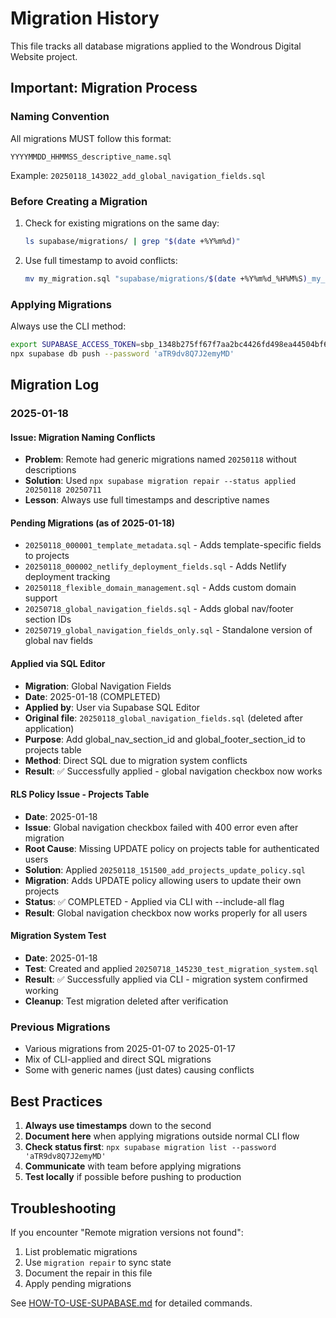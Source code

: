 # Migration History

This file tracks all database migrations applied to the Wondrous Digital Website project.

## Important: Migration Process

### Naming Convention
All migrations MUST follow this format:
```
YYYYMMDD_HHMMSS_descriptive_name.sql
```

Example: `20250118_143022_add_global_navigation_fields.sql`

### Before Creating a Migration
1. Check for existing migrations on the same day:
   ```bash
   ls supabase/migrations/ | grep "$(date +%Y%m%d)"
   ```

2. Use full timestamp to avoid conflicts:
   ```bash
   mv my_migration.sql "supabase/migrations/$(date +%Y%m%d_%H%M%S)_my_description.sql"
   ```

### Applying Migrations
Always use the CLI method:
```bash
export SUPABASE_ACCESS_TOKEN=sbp_1348b275ff67f7aa2bc4426fd498ea44504bf612
npx supabase db push --password 'aTR9dv8Q7J2emyMD'
```

## Migration Log

### 2025-01-18

#### Issue: Migration Naming Conflicts
- **Problem**: Remote had generic migrations named `20250118` without descriptions
- **Solution**: Used `npx supabase migration repair --status applied 20250118 20250711`
- **Lesson**: Always use full timestamps and descriptive names

#### Pending Migrations (as of 2025-01-18)
- `20250118_000001_template_metadata.sql` - Adds template-specific fields to projects
- `20250118_000002_netlify_deployment_fields.sql` - Adds Netlify deployment tracking
- `20250118_flexible_domain_management.sql` - Adds custom domain support
- `20250718_global_navigation_fields.sql` - Adds global nav/footer section IDs
- `20250719_global_navigation_fields_only.sql` - Standalone version of global nav fields

#### Applied via SQL Editor
- **Migration**: Global Navigation Fields
- **Date**: 2025-01-18 (COMPLETED)
- **Applied by**: User via Supabase SQL Editor
- **Original file**: `20250118_global_navigation_fields.sql` (deleted after application)
- **Purpose**: Add global_nav_section_id and global_footer_section_id to projects table
- **Method**: Direct SQL due to migration system conflicts
- **Result**: ✅ Successfully applied - global navigation checkbox now works

#### RLS Policy Issue - Projects Table
- **Date**: 2025-01-18
- **Issue**: Global navigation checkbox failed with 400 error even after migration
- **Root Cause**: Missing UPDATE policy on projects table for authenticated users
- **Solution**: Applied `20250118_151500_add_projects_update_policy.sql`
- **Migration**: Adds UPDATE policy allowing users to update their own projects
- **Status**: ✅ COMPLETED - Applied via CLI with --include-all flag
- **Result**: Global navigation checkbox now works properly for all users

#### Migration System Test
- **Date**: 2025-01-18
- **Test**: Created and applied `20250718_145230_test_migration_system.sql`
- **Result**: ✅ Successfully applied via CLI - migration system confirmed working
- **Cleanup**: Test migration deleted after verification

### Previous Migrations
- Various migrations from 2025-01-07 to 2025-01-17
- Mix of CLI-applied and direct SQL migrations
- Some with generic names (just dates) causing conflicts

## Best Practices

1. **Always use timestamps** down to the second
2. **Document here** when applying migrations outside normal CLI flow
3. **Check status first**: `npx supabase migration list --password 'aTR9dv8Q7J2emyMD'`
4. **Communicate** with team before applying migrations
5. **Test locally** if possible before pushing to production

## Troubleshooting

If you encounter "Remote migration versions not found":
1. List problematic migrations
2. Use `migration repair` to sync state
3. Document the repair in this file
4. Apply pending migrations

See [HOW-TO-USE-SUPABASE.md](docs/HOW-TO-USE-SUPABASE.md) for detailed commands.